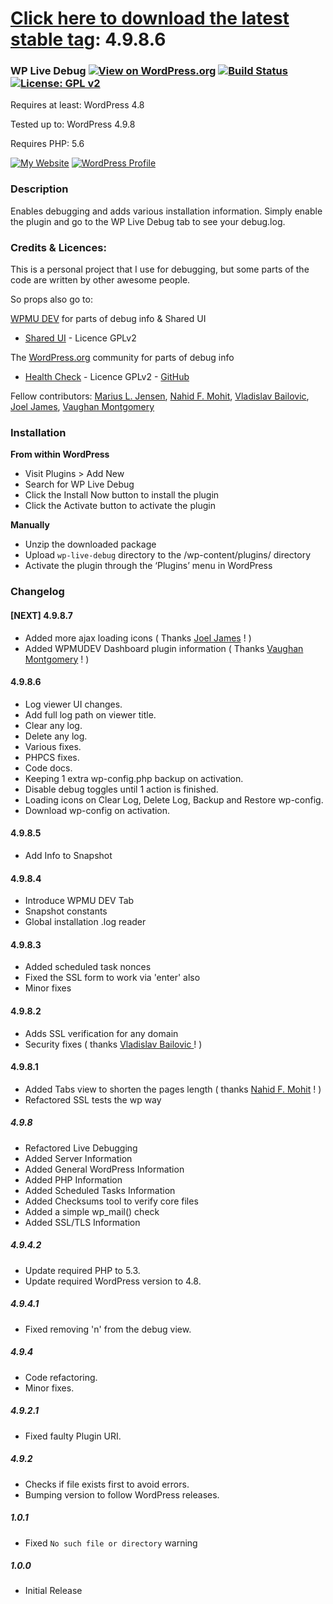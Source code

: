 # [Click here to download the latest stable tag]( https://github.com/mrxkon/wp-live-debug/releases/latest ): 4.9.8.6

### WP Live Debug [![View on WordPress.org](https://img.shields.io/badge/View%20on-WordPress.org-blue.svg)](https://wordpress.org/plugins/wp-live-debug/) [![Build Status](https://travis-ci.org/mrxkon/wp-live-debug.svg?branch=master)](https://travis-ci.org/mrxkon/wp-live-debug) [![License: GPL v2](https://img.shields.io/badge/License-GPL%20v2-F37F40.svg)](http://www.gnu.org/licenses/gpl-2.0.html)

Requires at least: WordPress 4.8

Tested up to: WordPress 4.9.8

Requires PHP: 5.6

[![My Website](https://img.shields.io/badge/My-Website-F37F40.svg)](https://xkon.gr)  [![WordPress Profile](https://img.shields.io/badge/WordPress-Profile-blue.svg)](https://profiles.wordpress.org/xkon)

### Description

Enables debugging and adds various installation information. Simply enable the plugin and go to the WP Live Debug tab to see your debug.log.

### Credits & Licences:

This is a personal project that I use for debugging, but some parts of the code are written by other awesome people.

So props also go to:

[WPMU DEV]( https://premium.wpmudev.org ) for parts of debug info & Shared UI

- [Shared UI]( https://github.com/wpmudev/shared-ui ) - Licence GPLv2

The [WordPress.org]( https://wordpress.org ) community for parts of debug info
- [Health Check]( https://wordpress.org/plugins/health-check/ ) - Licence GPLv2 - [GitHub]( https://github.com/wordpress/health-check )

Fellow contributors: [Marius L. Jensen]( https://github.com/Clorith ), [Nahid F. Mohit]( https://github.com/nfmohit-wpmudev ), [Vladislav Bailovic]( https://github.com/vladislavbailovic ), [Joel James]( https://github.com/Joel-James ), [Vaughan Montgomery]( https://github.com/vaughanm )

### Installation

**From within WordPress**

* Visit Plugins > Add New
* Search for WP Live Debug
* Click the Install Now button to install the plugin
* Click the Activate button to activate the plugin

**Manually**

* Unzip the downloaded package
* Upload `wp-live-debug` directory to the /wp-content/plugins/ directory
* Activate the plugin through the ‘Plugins’ menu in WordPress

### Changelog

#### [NEXT] 4.9.8.7

* Added more ajax loading icons ( Thanks [Joel James]( https://github.com/Joel-James ) ! )
* Added WPMUDEV Dashboard plugin information ( Thanks [Vaughan Montgomery]( https://github.com/vaughanm ) ! )

#### 4.9.8.6
* Log viewer UI changes.
* Add full log path on viewer title.
* Clear any log.
* Delete any log.
* Various fixes.
* PHPCS fixes.
* Code docs.
* Keeping 1 extra wp-config.php backup on activation.
* Disable debug toggles until 1 action is finished.
* Loading icons on Clear Log, Delete Log, Backup and Restore wp-config.
* Download wp-config on activation.

#### 4.9.8.5
* Add Info to Snapshot

#### 4.9.8.4
* Introduce WPMU DEV Tab
* Snapshot constants
* Global installation .log reader

#### 4.9.8.3
* Added scheduled task nonces
* Fixed the SSL form to work via 'enter' also
* Minor fixes

#### 4.9.8.2
* Adds SSL verification for any domain
* Security fixes ( thanks [Vladislav Bailovic ]( https://github.com/vladislavbailovic ) ! )

#### 4.9.8.1
* Added Tabs view to shorten the pages length ( thanks [Nahid F. Mohit]( https://github.com/nfmohit-wpmudev ) ! )
* Refactored SSL tests the wp way

##### 4.9.8
* Refactored Live Debugging
* Added Server Information
* Added General WordPress Information
* Added PHP Information
* Added Scheduled Tasks Information
* Added Checksums tool to verify core files
* Added a simple wp_mail() check
* Added SSL/TLS Information

##### 4.9.4.2
* Update required PHP to 5.3.
* Update required WordPress version to 4.8.

##### 4.9.4.1
* Fixed removing 'n' from the debug view.

##### 4.9.4
* Code refactoring.
* Minor fixes.

##### 4.9.2.1

* Fixed faulty Plugin URI.

##### 4.9.2

* Checks if file exists first to avoid errors.
* Bumping version to follow WordPress releases.

##### 1.0.1

* Fixed `No such file or directory` warning

##### 1.0.0

* Initial Release
